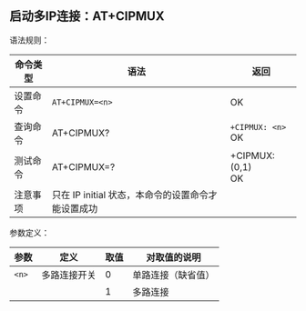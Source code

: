 ## 启动多IP连接：AT+CIPMUX

语法规则：

| 命令类型 | 语法                                               | 返回                  |
| -------- | -------------------------------------------------- | --------------------- |
| 设置命令 | `AT+CIPMUX=<n>`                                    | OK                    |
| 查询命令 | AT+CIPMUX?                                         | `+CIPMUX: <n>` <br>OK |
| 测试命令 | AT+CIPMUX=?                                        | +CIPMUX: (0,1) <br>OK |
| 注意事项 | 只在 IP initial 状态，本命令的设置命令才能设置成功 |                       |

 

参数定义：

| 参数  | 定义         | 取值 | 对取值的说明       |
| ----- | ------------ | ---- | ------------------ |
| `<n>` | 多路连接开关 | 0    | 单路连接（缺省值） |
|       |              | 1    | 多路连接           |
